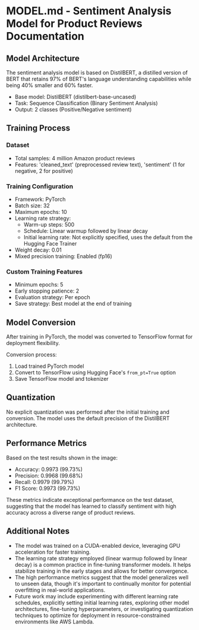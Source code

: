 # MODEL.md - Sentiment Analysis Model for Product Reviews Documentation

## Model Architecture

The sentiment analysis model is based on DistilBERT, a distilled version of BERT that retains 97% of BERT's language understanding capabilities while being 40% smaller and 60% faster. 

- Base model: DistilBERT (distilbert-base-uncased)
- Task: Sequence Classification (Binary Sentiment Analysis)
- Output: 2 classes (Positive/Negative sentiment)

## Training Process

### Dataset
- Total samples: 4 million Amazon product reviews
- Features: 'cleaned_text' (preprocessed review text), 'sentiment' (1 for negative, 2 for positive)

### Training Configuration
- Framework: PyTorch
- Batch size: 32
- Maximum epochs: 10
- Learning rate strategy:
  - Warm-up steps: 500
  - Schedule: Linear warmup followed by linear decay
  - Initial learning rate: Not explicitly specified, uses the default from the Hugging Face Trainer
- Weight decay: 0.01
- Mixed precision training: Enabled (fp16)

### Custom Training Features
- Minimum epochs: 5
- Early stopping patience: 2
- Evaluation strategy: Per epoch
- Save strategy: Best model at the end of training

## Model Conversion

After training in PyTorch, the model was converted to TensorFlow format for deployment flexibility.

Conversion process:
1. Load trained PyTorch model
2. Convert to TensorFlow using Hugging Face's `from_pt=True` option
3. Save TensorFlow model and tokenizer

## Quantization

No explicit quantization was performed after the initial training and conversion. The model uses the default precision of the DistilBERT architecture.

## Performance Metrics

Based on the test results shown in the image:

- Accuracy: 0.9973 (99.73%)
- Precision: 0.9968 (99.68%)
- Recall: 0.9979 (99.79%)
- F1 Score: 0.9973 (99.73%)

These metrics indicate exceptional performance on the test dataset, suggesting that the model has learned to classify sentiment with high accuracy across a diverse range of product reviews.

## Additional Notes

- The model was trained on a CUDA-enabled device, leveraging GPU acceleration for faster training.
- The learning rate strategy employed (linear warmup followed by linear decay) is a common practice in fine-tuning transformer models. It helps stabilize training in the early stages and allows for better convergence.
- The high performance metrics suggest that the model generalizes well to unseen data, though it's important to continually monitor for potential overfitting in real-world applications.
- Future work may include experimenting with different learning rate schedules, explicitly setting initial learning rates, exploring other model architectures, fine-tuning hyperparameters, or investigating quantization techniques to optimize for deployment in resource-constrained environments like AWS Lambda.

